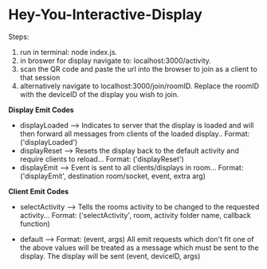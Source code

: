 # Hey-You-Interactive-Display

Steps:

1. run in terminal: node index.js.
2. in broswer for display navigate to: localhost:3000/activity.
3. scan the QR code and paste the url into the browser to join as a client to that session
4. alternatively navigate to localhost:3000/join/roomID. Replace the roomID with the deviceID of the display you wish to join. 



**Display Emit Codes**

- displayLoaded --> Indicates to server that the display is loaded and will then forward all messages from clients of the loaded display.. Format: ('displayLoaded')
- displayReset --> Resets the display back to the default activity and require clients to reload... Format: ('displayReset')
- displayEmit --> Event is sent to all clients/displays in room... Format: ('displayEmit', destination room/socket, event, extra arg)

**Client Emit Codes**

- selectActivity --> Tells the rooms activity to be changed to the requested activity... Format: ('selectActivity', room, activity folder name, callback function)

- default --> Format: (event, args)
All emit requests which don't fit one of the above values will be treated as a message which must be sent to the display.
The display will be sent (event, deviceID, args)

